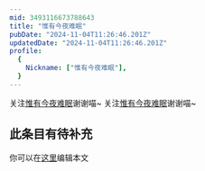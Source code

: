 ```yaml
---
mid: 3493116673788643
title: "惟有今夜难眠"
pubDate: "2024-11-04T11:26:46.201Z"
updatedDate: "2024-11-04T11:26:46.201Z"
profile:
  {
    Nickname: ["惟有今夜难眠"],
  }
---
```


关注[惟有今夜难眠](https://space.bilibili.com/3493116673788643)谢谢喵~ 关注[惟有今夜难眠](https://space.bilibili.com/3493116673788643)谢谢喵~

## 此条目有待补充
你可以在[这里](https://github.com/Yuhanawa/VTuber.ICU/edit/master/src/content/v/惟有今夜难眠/index.md)编辑本文
